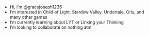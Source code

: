 - Hi, I’m @gracejoseph1236
- I’m interested in Child of Light, Stardew Valley, Undertale, Gris, and many other games
- I’m currently learning about LYT or Linking your Thinking
- I’m looking to collaborate on nothing atm
